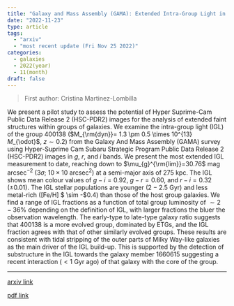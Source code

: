 ```yaml
---
title: "Galaxy and Mass Assembly (GAMA): Extended Intra-Group Light in a group at $z=0.2$ from deep Hyper-Suprime Cam images"
date: "2022-11-23"
type: article
tags:
  - "arxiv"
  - "most recent update (Fri Nov 25 2022)"
categories:
  - galaxies
  - 2022(year)
  - 11(month)
draft: false
---
```


> First author: Cristina Martinez-Lombilla

 We present a pilot study to assess the potential of Hyper Suprime-Cam Public
Data Release 2 (HSC-PDR2) images for the analysis of extended faint structures
within groups of galaxies. We examine the intra-group light (IGL) of the group
400138 ($M_{\rm{dyn}}= 1.3 \pm 0.5 \times 10^{13} $M$_{\odot}$, $z\sim 0.2$)
from the Galaxy And Mass Assembly (GAMA) survey using Hyper-Suprime Cam Subaru
Strategic Program Public Data Release 2 (HSC-PDR2) images in $g$, $r$, and $i$
bands. We present the most extended IGL measurement to date, reaching down to
$\mu_{g}^{\rm{lim}}=30.76$ mag arcsec$^{-2}$ ($3 \sigma$; $10 \times 10$
arcsec$^{2}$) at a semi-major axis of 275 kpc. The IGL shows mean colour values
of $g-i=0.92$, $g-r=0.60$, and $r-i=0.32$ ($\pm$0.01). The IGL stellar
populations are younger ($2-2.5$ Gyr) and less metal-rich ([Fe/H] $ \sim -$0.4)
than those of the host group galaxies. We find a range of IGL fractions as a
function of total group luminosity of $\sim 2-36 \%$ depending on the
definition of IGL, with larger fractions the bluer the observation wavelength.
The early-type to late-type galaxy ratio suggests that 400138 is a more evolved
group, dominated by ETGs, and the IGL fraction agrees with that of other
similarly evolved groups. These results are consistent with tidal stripping of
the outer parts of Milky Way-like galaxies as the main driver of the IGL
build-up. This is supported by the detection of substructure in the IGL towards
the galaxy member 1660615 suggesting a recent interaction ($<1$ Gyr ago) of
that galaxy with the core of the group.

---
[arxiv link](http://arxiv.org/abs/2211.12749v1)

[pdf link](http://arxiv.org/pdf/2211.12749v1)